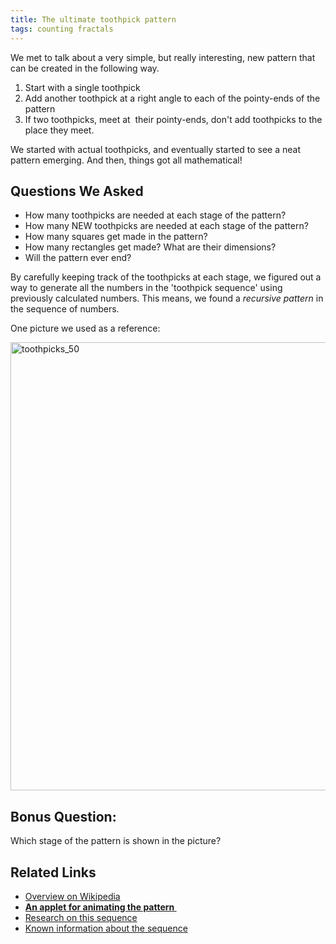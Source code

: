 ```yaml
---
title: The ultimate toothpick pattern
tags: counting fractals
---
```


We met to talk about a very simple, but really interesting, new pattern that can be created in the following way.

1. Start with a single toothpick
2. Add another toothpick at a right angle to each of the pointy-ends of the pattern
3. If two toothpicks, meet at  their pointy-ends, don't add toothpicks to the place they meet.

We started with actual toothpicks, and eventually started to see a neat pattern emerging. And then, things got all mathematical!<!--more-->

<h2>Questions We Asked</h2>
<ul>
<li>How many toothpicks are needed at each stage of the pattern?</li>
<li>How many NEW toothpicks are needed at each stage of the pattern?</li>
<li>How many squares get made in the pattern?</li>
<li>How many rectangles get made? What are their dimensions?</li>
<li>Will the pattern ever end?</li>
</ul>
<p>By carefully keeping track of the toothpicks at each stage, we figured out a way to generate all the numbers in the 'toothpick sequence' using previously calculated numbers. This means, we found a <em>recursive pattern </em>in the sequence of numbers.</p>
<p>One picture we used as a reference:</p>
<p><a href="http://boisemathcircles.org/wp-content/uploads/2015/09/toothpicks_50.jpg"><img class="aligncenter size-full wp-image-624" src="{{ site.baseurl }}/assets/toothpicks_50.jpg" alt="toothpicks_50" width="708" height="717" /></a></p>
<h2>Bonus Question:</h2>
<p>Which stage of the pattern is shown in the picture?</p>
<h2>Related Links</h2>
<ul>
<li><a href="https://en.wikipedia.org/wiki/Toothpick_sequence">Overview on Wikipedia</a></li>
<li><strong><a href="https://oeis.org/A139250/a139250.anim.html">An applet for animating the pattern </a></strong></li>
<li><a href="http://arxiv.org/abs/1004.3036">Research on this sequence</a></li>
<li><a href="http://oeis.org/A139250">Known information about the sequence</a></li>
</ul>
